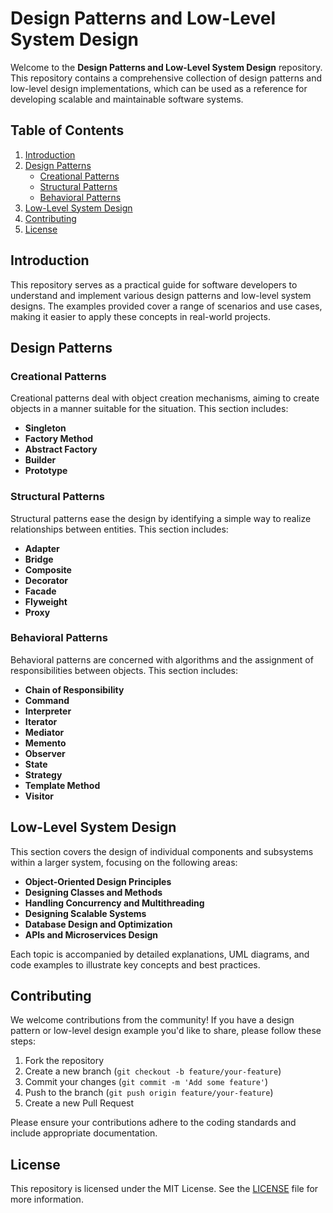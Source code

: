# Design Patterns and Low-Level System Design

Welcome to the **Design Patterns and Low-Level System Design** repository. This repository contains a comprehensive collection of design patterns and low-level design implementations, which can be used as a reference for developing scalable and maintainable software systems.

## Table of Contents

1. [Introduction](#introduction)
2. [Design Patterns](#design-patterns)
   - [Creational Patterns](#creational-patterns)
   - [Structural Patterns](#structural-patterns)
   - [Behavioral Patterns](#behavioral-patterns)
3. [Low-Level System Design](#low-level-system-design)
4. [Contributing](#contributing)
5. [License](#license)

## Introduction

This repository serves as a practical guide for software developers to understand and implement various design patterns and low-level system designs. The examples provided cover a range of scenarios and use cases, making it easier to apply these concepts in real-world projects.

## Design Patterns

### Creational Patterns

Creational patterns deal with object creation mechanisms, aiming to create objects in a manner suitable for the situation. This section includes:

- **Singleton**
- **Factory Method**
- **Abstract Factory**
- **Builder**
- **Prototype**

### Structural Patterns

Structural patterns ease the design by identifying a simple way to realize relationships between entities. This section includes:

- **Adapter**
- **Bridge**
- **Composite**
- **Decorator**
- **Facade**
- **Flyweight**
- **Proxy**

### Behavioral Patterns

Behavioral patterns are concerned with algorithms and the assignment of responsibilities between objects. This section includes:

- **Chain of Responsibility**
- **Command**
- **Interpreter**
- **Iterator**
- **Mediator**
- **Memento**
- **Observer**
- **State**
- **Strategy**
- **Template Method**
- **Visitor**

## Low-Level System Design

This section covers the design of individual components and subsystems within a larger system, focusing on the following areas:

- **Object-Oriented Design Principles**
- **Designing Classes and Methods**
- **Handling Concurrency and Multithreading**
- **Designing Scalable Systems**
- **Database Design and Optimization**
- **APIs and Microservices Design**

Each topic is accompanied by detailed explanations, UML diagrams, and code examples to illustrate key concepts and best practices.

## Contributing

We welcome contributions from the community! If you have a design pattern or low-level design example you'd like to share, please follow these steps:

1. Fork the repository
2. Create a new branch (`git checkout -b feature/your-feature`)
3. Commit your changes (`git commit -m 'Add some feature'`)
4. Push to the branch (`git push origin feature/your-feature`)
5. Create a new Pull Request

Please ensure your contributions adhere to the coding standards and include appropriate documentation.

## License

This repository is licensed under the MIT License. See the [LICENSE](LICENSE) file for more information.
